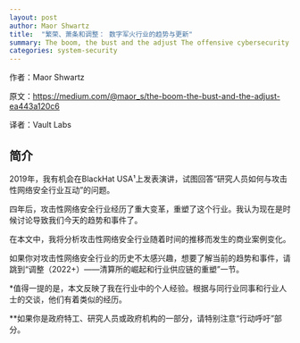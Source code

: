 ```yaml
---
layout: post
author: Maor Shwartz
title:  "繁荣、萧条和调整： 数字军火行业的趋势与更新"
summary: The boom, the bust and the adjust The offensive cybersecurity industry - trends and updates中译本
categories: system-security
---
```


作者：Maor Shwartz

原文：<https://medium.com/@maor_s/the-boom-the-bust-and-the-adjust-ea443a120c6>

译者：Vault Labs

## 简介

2019年，我有机会在BlackHat USA¹上发表演讲，试图回答“研究人员如何与攻击性网络安全行业互动”的问题。

四年后，攻击性网络安全行业经历了重大变革，重塑了这个行业。我认为现在是时候讨论导致我们今天的趋势和事件了。

在本文中，我将分析攻击性网络安全行业随着时间的推移而发生的商业案例变化。

如果你对攻击性网络安全行业的历史不太感兴趣，想要了解当前的趋势和事件，请跳到“调整（2022+）——清算所的崛起和行业供应链的重塑”一节。

*值得一提的是，本文反映了我在行业中的个人经验。根据与同行业同事和行业人士的交谈，他们有着类似的经历。

**如果你是政府特工、研究人员或政府机构的一部分，请特别注意“行动呼吁”部分。
